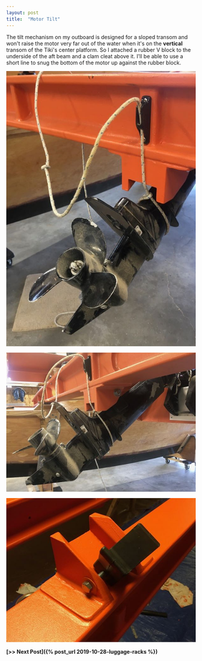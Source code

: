 ```yaml
---
layout: post
title:  "Motor Tilt"
---
```


The tilt mechanism on my outboard is designed for a sloped transom and won't raise the motor very far out of the water when it's on the **vertical** transom of the Tiki's center platform. So I attached a rubber V block to the underside of the aft beam and a clam cleat above it. I'll be able to use a short line to snug the bottom of the motor up against the rubber block.

![Motor Tilt](/assets/images/motor-tilt-1.jpg)

![Motor Tilt](/assets/images/motor-tilt-2.jpg)

![Rubber V Block](/assets/images/motor-tilt-3.jpg)

**[>> Next Post]({% post_url 2019-10-28-luggage-racks %})**
